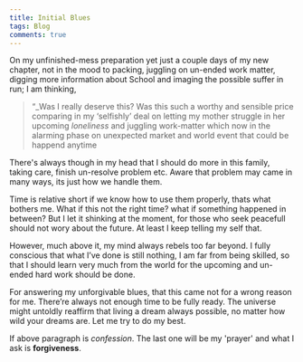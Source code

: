 ```yaml
---
title: Initial Blues
tags: Blog
comments: true
---
```


On my unfinished-mess preparation yet just a couple days of my new chapter, not in the mood to packing, juggling on un-ended work matter, digging more information about School and imaging the possible suffer in run; I am thinking,

>“_Was I really deserve this? Was this such a worthy and sensible price comparing in my ‘selfishly’ deal on letting my mother struggle in her upcoming *loneliness* and juggling work-matter which now in the alarming phase on unexpected market and world event that could be happend anytime

There's always though in my head that I should do more in this family, taking care, finish un-resolve problem etc. Aware that problem may came in many ways, its just how we handle them. 

Time is relative short if we know how to use them properly, thats what bothers me. What if this not the right time? what if something happened in between? But I let it shinking at the moment, for those who seek peacefull should not wory about the future. At least I keep telling my self that.

However, much above it, my mind always rebels too far beyond. I fully conscious that what I’ve done is still nothing, I am far from being skilled, so that I should learn very much from the world for the upcoming and un-ended hard work should be done.

For answering my unforgivable blues, that this came not for a wrong reason for me. There’re always not enough time to be fully ready. The universe might untoldly reaffirm that living a dream always possible, no matter how wild your dreams are. Let me try to do my best.

If above paragraph is *confession*. The last one will be my 'prayer' and what I ask is **forgiveness**.